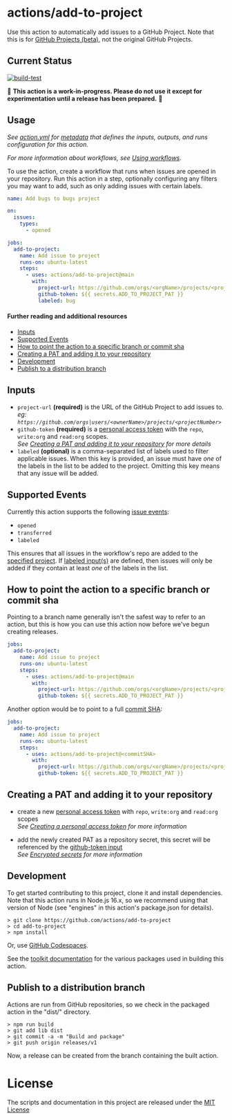 # actions/add-to-project

Use this action to automatically add issues to a GitHub Project. Note that this
is for [GitHub Projects
(beta)](https://docs.github.com/en/issues/trying-out-the-new-projects-experience/about-projects),
not the original GitHub Projects.

## Current Status

[![build-test](https://github.com/actions/add-to-project/actions/workflows/test.yml/badge.svg)](https://github.com/actions/add-to-project/actions/workflows/test.yml)

🚨 **This action is a work-in-progress. Please do not use it except for
experimentation until a release has been prepared.** 🚨

## Usage

_See [action.yml](action.yml) for [metadata](https://docs.github.com/en/actions/creating-actions/metadata-syntax-for-github-actions) that defines the inputs, outputs, and runs configuration for this action._

_For more information about workflows, see [Using workflows](https://docs.github.com/en/actions/using-workflows)._

To use the action, create a workflow that runs when issues are opened in your
repository. Run this action in a step, optionally configuring any filters you
may want to add, such as only adding issues with certain labels.

```yaml
name: Add bugs to bugs project

on:
  issues:
    types:
      - opened

jobs:
  add-to-project:
    name: Add issue to project
    runs-on: ubuntu-latest
    steps:
      - uses: actions/add-to-project@main
        with:
          project-url: https://github.com/orgs/<orgName>/projects/<projectNumber>
          github-token: ${{ secrets.ADD_TO_PROJECT_PAT }}
          labeled: bug
```

#### Further reading and additional resources

- [Inputs](#inputs)
- [Supported Events](#supported-events)
- [How to point the action to a specific branch or commit sha](#how-to-point-the-action-to-a-specific-branch-or-commit-sha)
- [Creating a PAT and adding it to your repository](creating-a-pat-and-adding-it-to-your-repository)
- [Development](#development)
- [Publish to a distribution branch](#publish-to-a-distribution-branch)

## Inputs

- <a name="project-url">`project-url`</a> **(required)** is the URL of the GitHub Project to add issues to.  
  _eg: `https://github.com/orgs|users/<ownerName>/projects/<projectNumber>`_
- <a name="github-token">`github-token`</a> **(required)** is a [personal access
  token](https://github.com/settings/tokens/new) with the `repo`, `write:org` and
  `read:org` scopes.  
  _See [Creating a PAT and adding it to your repository](creating-a-pat-and-adding-it-to-your-repository) for more details_
- <a name="labeled">`labeled`</a> **(optional)** is a comma-separated list of labels used to filter applicable issues. When this key is provided, an issue must have _one_ of the labels in the list to be added to the project. Omitting this key means that any issue will be added.

## Supported Events

Currently this action supports the following [issue events](https://docs.github.com/en/actions/using-workflows/events-that-trigger-workflows#issues):

- `opened`
- `transferred`
- `labeled`

This ensures that all issues in the workflow's repo are added to the [specified project](#project-url). If [labeled input(s)](#labeled) are defined, then issues will only be added if they contain at least _one_ of the labels in the list.

## How to point the action to a specific branch or commit sha

Pointing to a branch name generally isn't the safest way to refer to an action, but this is how you can use this action now before we've begun creating releases.

```yaml
jobs:
  add-to-project:
    name: Add issue to project
    runs-on: ubuntu-latest
    steps:
      - uses: actions/add-to-project@main
        with:
          project-url: https://github.com/orgs/<orgName>/projects/<projectNumber>
          github-token: ${{ secrets.ADD_TO_PROJECT_PAT }}
```

Another option would be to point to a full [commit SHA](https://docs.github.com/en/get-started/quickstart/github-glossary#commit):

```yaml
jobs:
  add-to-project:
    name: Add issue to project
    runs-on: ubuntu-latest
    steps:
      - uses: actions/add-to-project@<commitSHA>
        with:
          project-url: https://github.com/orgs/<orgName>/projects/<projectNumber>
          github-token: ${{ secrets.ADD_TO_PROJECT_PAT }}
```

## Creating a PAT and adding it to your repository

- create a new [personal access
  token](https://github.com/settings/tokens/new) with `repo`, `write:org` and
  `read:org` scopes  
  _See [Creating a personal access token](https://docs.github.com/en/authentication/keeping-your-account-and-data-secure/creating-a-personal-access-token) for more information_

- add the newly created PAT as a repository secret, this secret will be referenced by the [github-token input](#github-token)  
  _See [Encrypted secrets](https://docs.github.com/en/actions/security-guides/encrypted-secrets#creating-encrypted-secrets-for-a-repository) for more information_

## Development

To get started contributing to this project, clone it and install dependencies.
Note that this action runs in Node.js 16.x, so we recommend using that version
of Node (see "engines" in this action's package.json for details).

```shell
> git clone https://github.com/actions/add-to-project
> cd add-to-project
> npm install
```

Or, use [GitHub Codespaces](https://github.com/features/codespaces).

See the [toolkit
documentation](https://github.com/actions/toolkit/blob/master/README.md#packages)
for the various packages used in building this action.

## Publish to a distribution branch

Actions are run from GitHub repositories, so we check in the packaged action in
the "dist/" directory.

```shell
> npm run build
> git add lib dist
> git commit -a -m "Build and package"
> git push origin releases/v1
```

Now, a release can be created from the branch containing the built action.

# License

The scripts and documentation in this project are released under the [MIT License](LICENSE)
